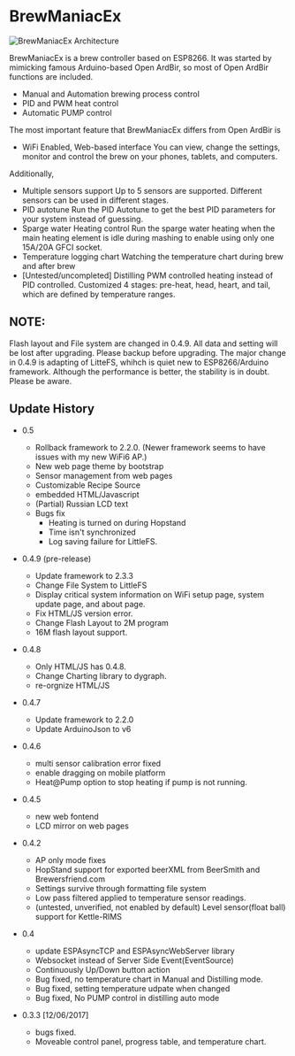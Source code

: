 # BrewManiacEx
![BrewManiacEx Architecture](./docs/bmex_arch.jpg)

BrewManiacEx is a brew controller based on ESP8266. It was started by mimicking famous Arduino-based Open ArdBir, so most of Open ArdBir functions are included.

 * Manual and Automation brewing process control
 * PID and PWM heat control
 * Automatic PUMP control

The most important feature that BrewManiacEx differs from Open ArdBir is

 * WiFi Enabled, Web-based interface
You can view, change the settings, monitor and control the brew on your phones, tablets, and computers.

Additionally,

 * Multiple sensors support
Up to 5 sensors are supported. Different sensors can be used in different stages.
 * PID autotune
Run the PID Autotune to get the best PID parameters for your system instead of guessing.
 * Sparge water Heating control
Run the sparge water heating when the main heating element is idle during mashing to enable using only one 15A/20A GFCI socket.
 * Temperature logging chart
Watching the temperature chart during brew and after brew
 * [Untested/uncompleted] Distilling
PWM controlled heating instead of PID controlled. Customized 4 stages: pre-heat, head, heart, and tail, which are defined by temperature ranges.

## NOTE:
Flash layout and File system are changed in 0.4.9. All data and setting will be lost after upgrading. Please backup before upgrading.
The major change in 0.4.9 is adapting of LitteFS, whihch is quiet new to ESP8266/Arduino framework. Although the performance is better,
the stability is in doubt. Please be aware.

## Update History
 * 0.5
   * Rollback framework to 2.2.0. (Newer framework seems to have issues with my new WiFi6 AP.)
   * New web page theme by bootstrap
   * Sensor management from web pages
   * Customizable Recipe Source
   * embedded HTML/Javascript
   * (Partial) Russian LCD text 
   * Bugs fix
      * Heating is turned on during Hopstand
      * Time isn't synchronized
      * Log saving failure for LittleFS.
 * 0.4.9 (pre-release)
   * Update framework to 2.3.3
   * Change File System to LittleFS
   * Display critical system information on WiFi setup page, system update page, and about page.
   * Fix HTML/JS version error.
   * Change Flash Layout to 2M program
   * 16M flash layout support.

 * 0.4.8
    * Only HTML/JS has 0.4.8.
    * Change Charting library to dygraph.
    * re-orgnize HTML/JS

 * 0.4.7
    * Update framework to 2.2.0
    * Update ArduinoJson to v6

 * 0.4.6
    * multi sensor calibration error fixed
    * enable dragging on mobile platform
    * Heat@Pump option to stop heating if pump is not running.

 * 0.4.5
    * new web fontend
    * LCD mirror on web pages

 * 0.4.2 
    * AP only mode fixes
    * HopStand support for exported beerXML from BeerSmith and Brewersfriend.com
    * Settings survive through formatting file system
    * Low pass filtered applied to temperature sensor readings.
    * (untested, unverified, not enabled by default) Level sensor(float ball) support for Kettle-RIMS

 * 0.4 
    * update ESPAsyncTCP and ESPAsyncWebServer library
    * Websocket instead of Server Side Event(EventSource)
    * Continuously Up/Down button action
    * Bug fixed, no temperature chart in Manual and Distilling mode.
    * Bug fixed, setting temperature udpate when changed
    * Bug fixed, No PUMP control in distilling auto mode

 * 0.3.3 [12/06/2017]
    * bugs fixed.
    * Moveable control panel, progress table, and temperature chart.